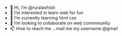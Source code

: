 - 👋 Hi, I’m @ruralashish
- 👀 I’m interested in learn web for fun
- 🌱 I’m currently learning html css
- 💞️ I’m looking to collaborate on web commmunity
- 📫 How to reach me ...mail me my username @gmail

<!---
ruralashish/ruralashish is a ✨ special ✨ repository because its `README.md` (this file) appears on your GitHub profile.
You can click the Preview link to take a look at your changes.
--->
